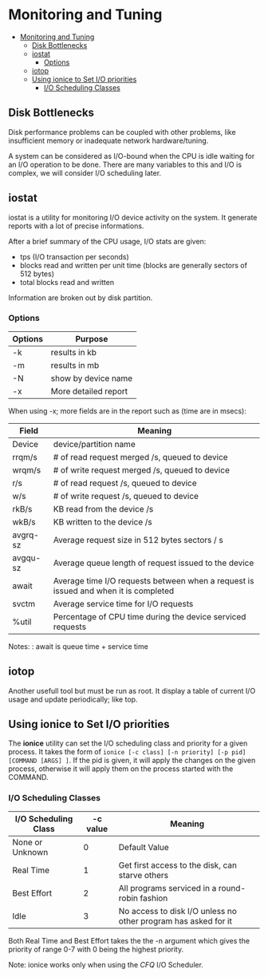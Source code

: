 # Monitoring and Tuning 

- [Monitoring and Tuning](#monitoring-and-tuning)
  - [Disk Bottlenecks](#disk-bottlenecks)
  - [iostat](#iostat)
    - [Options](#options)
  - [iotop](#iotop)
  - [Using ionice to Set I/O priorities](#using-ionice-to-set-io-priorities)
    - [I/O Scheduling Classes](#io-scheduling-classes)

## Disk Bottlenecks

Disk performance problems can be coupled with other problems, like insufficient memory or inadequate network hardware/tuning.

A system can be considered as I/O-bound when the CPU is idle waiting for an I/O operation to be done. There are many variables to this and I/O is complex, we will consider I/O scheduling later.

## iostat

iostat is a utility for monitoring I/O device activity on the system. It generate reports with a lot of precise informations.

After a brief summary of the CPU usage, I/O stats are given: 

* tps (I/O transaction per seconds)
* blocks read and written per unit time (blocks are generally sectors of 512 bytes)
* total blocks read and written

Information are broken out by disk partition.

### Options

| Options | Purpose              |
| ------- | -------------------- |
| -k      | results in kb        |
| -m      | results in mb        |
| -N      | show by device name  |
| -x      | More detailed report |

When using -x; more fields are in the report such as (time are in msecs):

| Field    | Meaning                                                                             |
| -------- | ----------------------------------------------------------------------------------- |
| Device   | device/partition name                                                               |
| rrqm/s   | # of read request merged /s, queued to device                                       |
| wrqm/s   | # of write request merged /s, queued to device                                      |
| r/s      | # of read request /s, queued to device                                              |
| w/s      | # of write request  /s, queued to device                                            |
| rkB/s    | KB read from the device /s                                                          |
| wkB/s    | KB written to the device /s                                                         |
| avgrq-sz | Average request size in 512 bytes sectors / s                                       |
| avgqu-sz | Average queue length of request issued to the device                                |
| await    | Average time I/O requests between when a request is issued and when it is completed |
| svctm    | Average service time for I/O requests                                               |
| %util    | Percentage of CPU time during the device serviced requests                          |

Notes: : await is queue time + service time

## iotop

Another usefull tool but must be run as root. It display a table of current I/O usage and update periodically; like top.

## Using ionice to Set I/O priorities

The **ionice** utility can set the I/O scheduling class and priority for a given process. It takes the form of `ionice [-c class] [-n priority] [-p pid] [COMMAND [ARGS] ]`. If the pid is given, it will apply the changes on the given process, otherwise it will apply them on the process started with the COMMAND.

### I/O Scheduling Classes

| I/O Scheduling Class | -c value | Meaning                                                        |
| -------------------- | -------- | -------------------------------------------------------------- |
| None or Unknown      | 0        | Default Value                                                  |
| Real Time            | 1        | Get first access to the disk, can starve others                |
| Best Effort          | 2        | All programs serviced in a round-robin fashion                 |
| Idle                 | 3        | No access to disk I/O unless no other program has asked for it |

Both Real Time and Best Effort takes the the -n argument which gives the priority of range 0-7 with 0 being the highest priority. 

Note: ionice works only when using the *CFQ* I/O Scheduler.